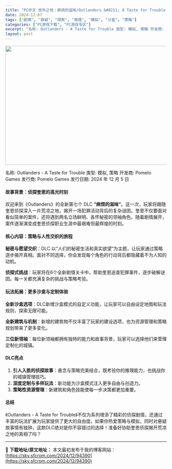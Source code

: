 ```yaml
---
title: "PC中文 世外之地：麻烦的滋味/Outlanders &#8211; A Taste for Trouble 559M"
date: 2024-12-07
tags: ["剧情", "悬疑", "探索", "推理", "模拟", "沙盒", "策略"]
categories: ["PC游戏下载", "PC游戏专区"]
excerpt: "名称: Outlanders - A Taste for Trouble 类型: 模拟, 策略 开发商: Pomelo Games 发行商: Pomelo Games 发行日期: 2024 年 12 月 5 日 故事背景：侦探奎恩的高光时刻 欢迎来到《Outlanders》的全新第七个 DLC “麻&hellip;"
layout: post
---
```


<img class="aligncenter size-full wp-image-94391" src="https://sky.sfcrom.com/wp-content/uploads/2024/12/2024120623541996.webp" alt="" width="660" height="370" />

名称: Outlanders - A Taste for Trouble
类型: 模拟, 策略
开发商: Pomelo Games
发行商: Pomelo Games
发行日期: 2024 年 12 月 5 日
<h4><strong>故事背景：侦探奎恩的高光时刻</strong></h4>
欢迎来到《Outlanders》的全新第七个 DLC <strong>“麻烦的滋味”</strong>。这一次，玩家将跟随奎恩侦探深入一片荒凉之地，揭开一场犯罪活动背后的复杂谜团。奎恩不仅要面对看似简单的案件，还将遇到两名立场鲜明、各怀秘密的领袖角色。随着剧情展开，案件逐渐演变成奎恩侦探职业生涯中最艰难但最辉煌的时刻。
<h4><strong>核心内容：策略与人性交织的旅程</strong></h4>
<strong>秘密与愿望交织</strong>：DLC 以“人们的秘密生活和真实欲望”为主题，让玩家通过策略逐步揭开真相。面对不同选择，你会发现每个角色的行动背后都隐藏着不为人知的动机。

<strong>侦探式挑战</strong>：玩家将在6个全新剧情关卡中，帮助奎恩追查犯罪事件，逐步破解谜团。每一关都充满复杂的挑战与策略考验。
<h4><strong>玩法拓展：更多沙盒与定制体验</strong></h4>
<strong>全新沙盒选项</strong>：DLC新增沙盒模式的自定义功能，让玩家可以自由设定地图和玩法规则，探索无限可能。

<strong>全新建筑与机制</strong>：新增的建筑物不仅丰富了玩家的建设选项，也为资源管理和策略规划带来了更多变化。

<strong>三位新领袖</strong>：每位新领袖都拥有独特的能力和故事背景，玩家可以选择他们来管理定制化的城镇。
<h4><strong>DLC亮点</strong></h4>
<ol>
 	<li><strong>引人入胜的侦探故事</strong>：悬念与策略完美结合，既考验你的推理能力，也挑战你的城镇管理技巧。</li>
 	<li><strong>深度定制与多样玩法</strong>：新功能为沙盒模式注入更多自由与创造力。</li>
 	<li><strong>策略性资源管理</strong>：新建筑和角色技能使每一步决策都更加重要。</li>
</ol>
<h4><strong>总结</strong></h4>
《Outlanders - A Taste for Trouble》不仅为系列增添了精彩的侦探剧情，还通过丰富的玩法扩展为玩家提供了更大的自由度。如果你热爱策略与模拟，同时对悬疑故事情有独钟，这款DLC绝对是你不容错过的选择！准备好协助奎恩侦探揭开荒凉之地的真相了吗？

---
📖 **下载地址/原文地址：** 本文最初发布于我的博客网站：[https://sky.sfcrom.com/2024/12/94390](https://sky.sfcrom.com/2024/12/94390)
